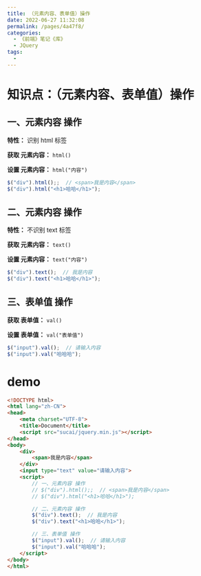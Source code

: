 ```yaml
---
title: （元素内容、表单值）操作
date: 2022-06-27 11:32:08
permalink: /pages/4a47f8/
categories:
  - 《前端》笔记《库》
  - JQuery
tags:
  - 
---
```

# 知识点：（元素内容、表单值）操作

## 一、元素内容 操作

**特性：** 识别 html 标签

**获取 元素内容：** `html()`

**设置 元素内容：** `html("内容")`

```js
$("div").html();;  // <span>我是内容</span>
$("div").html("<h1>哈哈</h1>");
```

## 二、元素内容 操作

**特性：** 不识别 text 标签

**获取 元素内容：** `text()`

**设置 元素内容：** `text("内容")`

```js
$("div").text();  // 我是内容
$("div").text("<h1>哈哈</h1>");
```

## 三、表单值 操作

**获取 表单值：** `val()`

**设置 表单值：** `val("表单值")`

```js
$("input").val();  // 请输入内容
$("input").val("哈哈哈");
```

# demo
```html
<!DOCTYPE html>
<html lang="zh-CN">
<head>
    <meta charset="UTF-8">
    <title>Document</title>
    <script src="sucai/jquery.min.js"></script>
</head>
<body>
    <div>
        <span>我是内容</span>
    </div>
    <input type="text" value="请输入内容">
    <script>
        // 一、元素内容 操作
        // $("div").html();;  // <span>我是内容</span>
        // $("div").html("<h1>哈哈</h1>");

        // 二、元素内容 操作
        $("div").text();  // 我是内容
        $("div").text("<h1>哈哈</h1>");

        // 三、表单值 操作
        $("input").val();  // 请输入内容
        $("input").val("哈哈哈");
    </script>
</body>
</html>
```